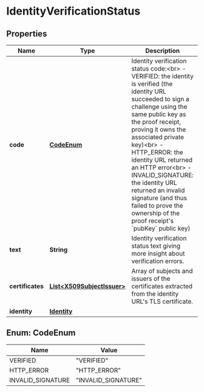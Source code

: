 
# IdentityVerificationStatus

## Properties
Name | Type | Description | Notes
------------ | ------------- | ------------- | -------------
**code** | [**CodeEnum**](#CodeEnum) | Identity verification status code:&lt;br&gt; - VERIFIED: the identity is verified (the identity URL succeeded to sign a challenge using the same public key as the proof receipt, proving it owns the associated private key)&lt;br&gt; - HTTP_ERROR: the identity URL returned an HTTP error&lt;br&gt; - INVALID_SIGNATURE: the identity URL returned an invalid signature (and thus failed to prove the ownership of the proof receipt&#39;s &#x60;pubKey&#x60; public key)  |  [optional]
**text** | **String** | Identity verification status text giving more insight about verification errors. |  [optional]
**certificates** | [**List&lt;X509SubjectIssuer&gt;**](X509SubjectIssuer.md) | Array of subjects and issuers of the certificates extracted from the identity URL&#39;s TLS certificate. |  [optional]
**identity** | [**Identity**](Identity.md) |  |  [optional]


<a name="CodeEnum"></a>
## Enum: CodeEnum
Name | Value
---- | -----
VERIFIED | &quot;VERIFIED&quot;
HTTP_ERROR | &quot;HTTP_ERROR&quot;
INVALID_SIGNATURE | &quot;INVALID_SIGNATURE&quot;



